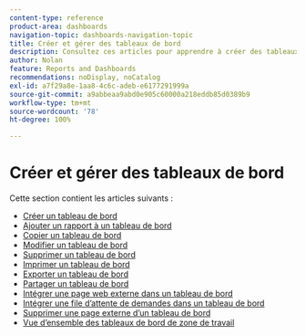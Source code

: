 ```yaml
---
content-type: reference
product-area: dashboards
navigation-topic: dashboards-navigation-topic
title: Créer et gérer des tableaux de bord
description: Consultez ces articles pour apprendre à créer des tableaux de bord dans Adobe Workfront.
author: Nolan
feature: Reports and Dashboards
recommendations: noDisplay, noCatalog
exl-id: a7f29a8e-1aa8-4c6c-adeb-e6177291999a
source-git-commit: a9abbeaa9abd0e905c60000a218eddb85d0389b9
workflow-type: tm+mt
source-wordcount: '78'
ht-degree: 100%

---
```


# Créer et gérer des tableaux de bord

<!-- Audited: 1/2025 -->

Cette section contient les articles suivants :

* [Créer un tableau de bord](../../../reports-and-dashboards/dashboards/creating-and-managing-dashboards/create-dashboard.md)
* [Ajouter un rapport à un tableau de bord](../../../reports-and-dashboards/dashboards/creating-and-managing-dashboards/add-report-dashboard.md)
* [Copier un tableau de bord](../../../reports-and-dashboards/dashboards/creating-and-managing-dashboards/copy-dashboard.md)
* [Modifier un tableau de bord](../../../reports-and-dashboards/dashboards/creating-and-managing-dashboards/edit-dashboard.md)
* [Supprimer un tableau de bord](../../../reports-and-dashboards/dashboards/creating-and-managing-dashboards/delete-dashboard.md)
* [Imprimer un tableau de bord](../../../reports-and-dashboards/dashboards/creating-and-managing-dashboards/print-dashboard.md)
* [Exporter un tableau de bord](../../../reports-and-dashboards/dashboards/creating-and-managing-dashboards/export-dashboard.md)
* [Partager un tableau de bord](../../../reports-and-dashboards/dashboards/creating-and-managing-dashboards/share-dashboard.md)
* [Intégrer une page web externe dans un tableau de bord](../../../reports-and-dashboards/dashboards/creating-and-managing-dashboards/embed-external-web-page-dashboard.md)
* [Intégrer une file d’attente de demandes dans un tableau de bord](../../../reports-and-dashboards/dashboards/creating-and-managing-dashboards/embed-request-queue-dashboard.md)
* [Supprimer une page externe d’un tableau de bord](../../../reports-and-dashboards/dashboards/creating-and-managing-dashboards/remove-external-page-from-dashboard.md)
* [Vue d’ensemble des tableaux de bord de zone de travail](../../../reports-and-dashboards/dashboards/creating-and-managing-dashboards/canvas-dashboards-overview.md)
